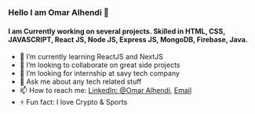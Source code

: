 ### Hello I am Omar Alhendi 👋

####  I am Currently working on several projects. Skilled in HTML, CSS, JAVASCRIPT, React JS, Node JS, Express JS, MongoDB, Firebase, Java.

- 🌱 I’m currently learning ReactJS and NextJS
- 👯 I’m looking to collaborate on great side projects
- 🤔 I’m looking for internship at savy tech company
- 💬 Ask me about any tech related stuff
- 📫 How to reach me: [LinkedIn: @Omar Alhendi](https://www.linkedin.com/in/omar-al-hendi-902754203/), [Email](mailto:omar.alhendi2002@gmail.com)
- ⚡ Fun fact: I love Crypto & Sports

